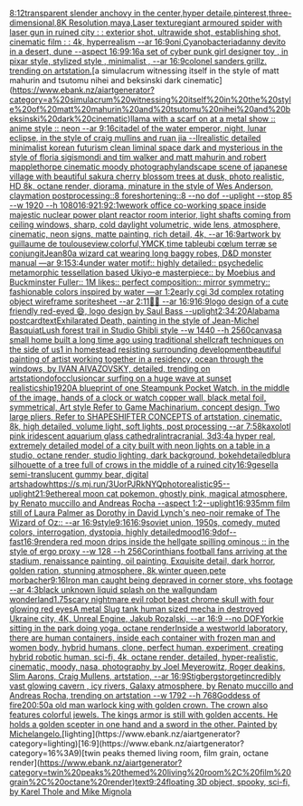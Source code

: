 [8:12](https://www.ebank.nz/aiartgenerator?category=8%3A12)[transparent slender anchovy in the center,hyper detaile,pinterest,three-dimensional,8K Resolution,maya,Laser texture](https://www.ebank.nz/aiartgenerator?category=transparent%20slender%20anchovy%20in%20the%20center%2Chyper%20detaile%2Cpinterest%2Cthree-dimensional%2C8K%20Resolution%2Cmaya%2CLaser%20texture)[giant armoured spider with laser gun in ruined city : : exterior shot, ultrawide shot, establishing shot, cinematic film : : 4k, hyperrealism --ar 16:9](https://www.ebank.nz/aiartgenerator?category=giant%20armoured%20spider%20with%20laser%20gun%20in%20ruined%20city%20%3A%20%3A%20exterior%20shot%2C%20ultrawide%20shot%2C%20establishing%20shot%2C%20cinematic%20film%20%3A%20%3A%204k%2C%20hyperrealism%20--ar%2016%3A9)[oni,Cyanobacteria](https://www.ebank.nz/aiartgenerator?category=oni%2CCyanobacteria)[danny devito in a desert, dune --aspect 16:9](https://www.ebank.nz/aiartgenerator?category=danny%20devito%20in%20a%20desert%2C%20dune%20--aspect%2016%3A9)[9:16](https://www.ebank.nz/aiartgenerator?category=9%3A16)[a set of cyber punk  girl designer toy , in pixar style, stylized style , minimalist , --ar 16:9](https://www.ebank.nz/aiartgenerator?category=a%20set%20of%20cyber%20punk%20%20girl%20designer%20toy%20%2C%20in%20pixar%20style%2C%20stylized%20style%20%2C%20minimalist%20%2C%20--ar%2016%3A9)[colonel sanders grillz. trending on artstation.](https://www.ebank.nz/aiartgenerator?category=colonel%20sanders%20grillz.%20trending%20on%20artstation.)[a simulacrum witnessing itself in the style of matt mahurin and tsutomu nihei and beksinski dark cinematic](https://www.ebank.nz/aiartgenerator?category=a%20simulacrum%20witnessing%20itself%20in%20the%20style%20of%20matt%20mahurin%20and%20tsutomu%20nihei%20and%20beksinski%20dark%20cinematic)[llama with a scarf on at a metal show :: anime style :: neon --ar 9:16](https://www.ebank.nz/aiartgenerator?category=llama%20with%20a%20scarf%20on%20at%20a%20metal%20show%20%3A%3A%20anime%20style%20%3A%3A%20neon%20--ar%209%3A16)[citadel of the water emperor, night, lunar eclipse, in the style of craig mullins and ruan jia --ll](https://www.ebank.nz/aiartgenerator?category=citadel%20of%20the%20water%20emperor%2C%20night%2C%20lunar%20eclipse%2C%20in%20the%20style%20of%20craig%20mullins%20and%20ruan%20jia%20--ll)[realistic detailed minimalist korean futurism clean liminal space dark and mysterious in the style of floria sigismondi and tim walker and matt mahurin and robert mapplethorpe cinematic moody photography](https://www.ebank.nz/aiartgenerator?category=realistic%20detailed%20minimalist%20korean%20futurism%20clean%20liminal%20space%20dark%20and%20mysterious%20in%20the%20style%20of%20floria%20sigismondi%20and%20tim%20walker%20and%20matt%20mahurin%20and%20robert%20mapplethorpe%20cinematic%20moody%20photography)[landscape scene of japanese village with beautiful sakura cherry blossom trees at dusk, photo realistic, HD 8k, octane render, diorama, minature in the style of Wes Anderson, claymation postprocessing::8 foreshortening::8 --no dof --uplight --stop 85 --w 1920 --h 1080](https://www.ebank.nz/aiartgenerator?category=landscape%20scene%20of%20japanese%20village%20with%20beautiful%20sakura%20cherry%20blossom%20trees%20at%20dusk%2C%20photo%20realistic%2C%20HD%208k%2C%20octane%20render%2C%20diorama%2C%20minature%20in%20the%20style%20of%20Wes%20Anderson%2C%20claymation%20postprocessing%3A%3A8%20foreshortening%3A%3A8%20--no%20dof%20--uplight%20--stop%2085%20--w%201920%20--h%201080)[16:9](https://www.ebank.nz/aiartgenerator?category=16%3A9)[21:9](https://www.ebank.nz/aiartgenerator?category=21%3A9)[2:1](https://www.ebank.nz/aiartgenerator?category=2%3A1)[wework office co-working space inside majestic nuclear power plant reactor room interior, light shafts coming from ceiling windows, sharp, cold daylight volumetric, wide lens, atmosphere, cinematic, neon signs, matte painting, rich detail, 4k, --ar 16:9](https://www.ebank.nz/aiartgenerator?category=wework%20office%20co-working%20space%20inside%20majestic%20nuclear%20power%20plant%20reactor%20room%20interior%2C%20light%20shafts%20coming%20from%20ceiling%20windows%2C%20sharp%2C%20cold%20daylight%20volumetric%2C%20wide%20lens%2C%20atmosphere%2C%20cinematic%2C%20neon%20signs%2C%20matte%20painting%2C%20rich%20detail%2C%204k%2C%20--ar%2016%3A9)[artwork by guillaume de toulouse](https://www.ebank.nz/aiartgenerator?category=artwork%20by%20guillaume%20de%20toulouse)[view,colorful,YMCK,](https://www.ebank.nz/aiartgenerator?category=view%2Ccolorful%2CYMCK%2C)[time table](https://www.ebank.nz/aiartgenerator?category=time%20table)[ubi cœlum terræ se conjungit](https://www.ebank.nz/aiartgenerator?category=ubi%20c%C5%93lum%20terr%C3%A6%20se%20conjungit)[Jean](https://www.ebank.nz/aiartgenerator?category=Jean)[80](https://www.ebank.nz/aiartgenerator?category=80)[a wizard cat wearing long baggy robes, D&D monster manual —ar 9:15](https://www.ebank.nz/aiartgenerator?category=a%20wizard%20cat%20wearing%20long%20baggy%20robes%2C%20D%26D%20monster%20manual%20%E2%80%94ar%209%3A15)[3:4](https://www.ebank.nz/aiartgenerator?category=3%3A4)[under water motif:: highly detailed:: psychedelic metamorphic tessellation based Ukiyo-e masterpiece:: by Moebius and Buckminster Fuller:: 1M likes:: perfect composition:: mirror symmetry:: fashionable colors inspired by water —ar 1:2](https://www.ebank.nz/aiartgenerator?category=under%20water%20motif%3A%3A%20highly%20detailed%3A%3A%20psychedelic%20metamorphic%20tessellation%20based%20Ukiyo-e%20masterpiece%3A%3A%20by%20Moebius%20and%20Buckminster%20Fuller%3A%3A%201M%20likes%3A%3A%20perfect%20composition%3A%3A%20mirror%20symmetry%3A%3A%20fashionable%20colors%20inspired%20by%20water%20%E2%80%94ar%201%3A2)[early cgi 3d complex rotating object wireframe spritesheet --ar 2:1](https://www.ebank.nz/aiartgenerator?category=early%20cgi%203d%20complex%20rotating%20object%20wireframe%20spritesheet%20--ar%202%3A1)[1](https://www.ebank.nz/aiartgenerator?category=1)[🏳️‍⚧️ --ar 16:9](https://www.ebank.nz/aiartgenerator?category=%F0%9F%8F%B3%EF%B8%8F%E2%80%8D%E2%9A%A7%EF%B8%8F%20--ar%2016%3A9)[16:9](https://www.ebank.nz/aiartgenerator?category=16%3A9)[logo design of a cute friendly red-eyed 😄, logo design by Saul Bass --uplight](https://www.ebank.nz/aiartgenerator?category=logo%20design%20of%20a%20cute%20friendly%20red-eyed%20%F0%9F%98%84%2C%20logo%20design%20by%20Saul%20Bass%20--uplight)[2:3](https://www.ebank.nz/aiartgenerator?category=2%3A3)[4:20](https://www.ebank.nz/aiartgenerator?category=4%3A20)[Alabama postcard](https://www.ebank.nz/aiartgenerator?category=Alabama%20postcard)[text](https://www.ebank.nz/aiartgenerator?category=text)[Exhilarated Death, painting in the style of Jean-Michel Basquiat](https://www.ebank.nz/aiartgenerator?category=Exhilarated%20Death%2C%20painting%20in%20the%20style%20of%20Jean-Michel%20Basquiat)[Lush forest trail in Studio Ghibli style  --w 1440 --h 2560](https://www.ebank.nz/aiartgenerator?category=Lush%20forest%20trail%20in%20Studio%20Ghibli%20style%20%20--w%201440%20--h%202560)[canvas](https://www.ebank.nz/aiartgenerator?category=canvas)[a small home built a long time ago using traditional shellcraft techniques on the side of us1 in homestead resisting surrounding development](https://www.ebank.nz/aiartgenerator?category=a%20small%20home%20built%20a%20long%20time%20ago%20using%20traditional%20shellcraft%20techniques%20on%20the%20side%20of%20us1%20in%20homestead%20resisting%20surrounding%20development)[beautiful painting of artist working together in a residency, ocean through the windows, by  IVAN AIVAZOVSKY, detailed, trending on artstation](https://www.ebank.nz/aiartgenerator?category=beautiful%20painting%20of%20artist%20working%20together%20in%20a%20residency%2C%20ocean%20through%20the%20windows%2C%20by%20%20IVAN%20AIVAZOVSKY%2C%20detailed%2C%20trending%20on%20artstation)[dof](https://www.ebank.nz/aiartgenerator?category=dof)[occlusion](https://www.ebank.nz/aiartgenerator?category=occlusion)[car surfing on a huge wave at sunset realistic](https://www.ebank.nz/aiartgenerator?category=car%20surfing%20on%20a%20huge%20wave%20at%20sunset%20realistic)[ship](https://www.ebank.nz/aiartgenerator?category=ship)[1920](https://www.ebank.nz/aiartgenerator?category=1920)[A blueprint of one Steampunk Pocket Watch,   in the middle of the image, hands of a clock or watch copper wall, black metal foil, symmetrical,  Art style Refer to Game Machinarium.  concept design, Two large pliers, Refer to SHAPESHIFTER CONCEPTS  of artstation, cinematic,  8k, high detailed,  volume light,  soft lights,  post processing    --ar 7:5](https://www.ebank.nz/aiartgenerator?category=A%20blueprint%20of%20one%20Steampunk%20Pocket%20Watch%2C%20%20%20in%20the%20middle%20of%20the%20image%2C%20hands%20of%20a%20clock%20or%20watch%20copper%20wall%2C%20black%20metal%20foil%2C%20symmetrical%2C%20%20Art%20style%20Refer%20to%20Game%20Machinarium.%20%20concept%20design%2C%20Two%20large%20pliers%2C%20Refer%20to%20SHAPESHIFTER%20CONCEPTS%20%20of%20artstation%2C%20cinematic%2C%20%208k%2C%20high%20detailed%2C%20%20volume%20light%2C%20%20soft%20lights%2C%20%20post%20processing%20%20%20%20--ar%207%3A5)[8k](https://www.ebank.nz/aiartgenerator?category=8k)[axolotl pink iridescent aquarium glass cathedral](https://www.ebank.nz/aiartgenerator?category=axolotl%20pink%20iridescent%20aquarium%20glass%20cathedral)[intracranial, 3d](https://www.ebank.nz/aiartgenerator?category=intracranial%2C%203d)[3:4](https://www.ebank.nz/aiartgenerator?category=3%3A4)[a hyper real, extremely detailed model of a city built with neon lights on a table in a studio, octane render, studio lighting, dark background, bokeh](https://www.ebank.nz/aiartgenerator?category=a%20hyper%20real%2C%20extremely%20detailed%20model%20of%20a%20city%20built%20with%20neon%20lights%20on%20a%20table%20in%20a%20studio%2C%20octane%20render%2C%20studio%20lighting%2C%20dark%20background%2C%20bokeh)[detailed](https://www.ebank.nz/aiartgenerator?category=detailed)[blur](https://www.ebank.nz/aiartgenerator?category=blur)[a silhouette of a tree full of crows in the middle of a ruined city](https://www.ebank.nz/aiartgenerator?category=a%20silhouette%20of%20a%20tree%20full%20of%20crows%20in%20the%20middle%20of%20a%20ruined%20city)[16:9](https://www.ebank.nz/aiartgenerator?category=16%3A9)[gesell](https://www.ebank.nz/aiartgenerator?category=gesell)[a semi-translucent gummy bear, digital art](https://www.ebank.nz/aiartgenerator?category=a%20semi-translucent%20gummy%20bear%2C%20digital%20art)[shadow](https://www.ebank.nz/aiartgenerator?category=shadow)[<https://s.mj.run/3UorPJRkNYQ>](https://www.ebank.nz/aiartgenerator?category=%3Chttps%3A//s.mj.run/3UorPJRkNYQ%3E)[photorealistic](https://www.ebank.nz/aiartgenerator?category=photorealistic)[95](https://www.ebank.nz/aiartgenerator?category=95)[--uplight](https://www.ebank.nz/aiartgenerator?category=--uplight)[21:9](https://www.ebank.nz/aiartgenerator?category=21%3A9)[ethereal moon cat pokemon, ghostly pink, magical atmosphere, by Renato muccillo and Andreas Rocha --aspect 1:2](https://www.ebank.nz/aiartgenerator?category=ethereal%20moon%20cat%20pokemon%2C%20ghostly%20pink%2C%20magical%20atmosphere%2C%20by%20Renato%20muccillo%20and%20Andreas%20Rocha%20--aspect%201%3A2)[--uplight](https://www.ebank.nz/aiartgenerator?category=--uplight)[16:9](https://www.ebank.nz/aiartgenerator?category=16%3A9)[35mm film still of Laura Palmer as Dorothy in David Lynch's neo-noir remake of The Wizard of Oz:: --ar 16:9](https://www.ebank.nz/aiartgenerator?category=35mm%20film%20still%20of%20Laura%20Palmer%20as%20Dorothy%20in%20David%20Lynch%27s%20neo-noir%20remake%20of%20The%20Wizard%20of%20Oz%3A%3A%20--ar%2016%3A9)[style](https://www.ebank.nz/aiartgenerator?category=style)[9:16](https://www.ebank.nz/aiartgenerator?category=9%3A16)[16:9](https://www.ebank.nz/aiartgenerator?category=16%3A9)[soviet union, 1950s, comedy, muted colors, interrogation, dystopia, highly detailed](https://www.ebank.nz/aiartgenerator?category=soviet%20union%2C%201950s%2C%20comedy%2C%20muted%20colors%2C%20interrogation%2C%20dystopia%2C%20highly%20detailed)[mood](https://www.ebank.nz/aiartgenerator?category=mood)[16:9](https://www.ebank.nz/aiartgenerator?category=16%3A9)[dof](https://www.ebank.nz/aiartgenerator?category=dof)[--fast](https://www.ebank.nz/aiartgenerator?category=--fast)[16:9](https://www.ebank.nz/aiartgenerator?category=16%3A9)[render](https://www.ebank.nz/aiartgenerator?category=render)[a red moon drips inside the hellgate spilling ominous :: in the style of ergo proxy --w 128 --h 256](https://www.ebank.nz/aiartgenerator?category=a%20red%20moon%20drips%20inside%20the%20hellgate%20spilling%20ominous%20%3A%3A%20in%20the%20style%20of%20ergo%20proxy%20--w%20128%20--h%20256)[Corinthians football fans arriving at the stadium, renaissance painting, oil painting, Exquisite detail, dark horror, golden ration, stunning atmosphere, 8k,](https://www.ebank.nz/aiartgenerator?category=Corinthians%20football%20fans%20arriving%20at%20the%20stadium%2C%20renaissance%20painting%2C%20oil%20painting%2C%20Exquisite%20detail%2C%20dark%20horror%2C%20golden%20ration%2C%20stunning%20atmosphere%2C%208k%2C)[winter queen,pete morbacher](https://www.ebank.nz/aiartgenerator?category=winter%20queen%2Cpete%20morbacher)[9:16](https://www.ebank.nz/aiartgenerator?category=9%3A16)[Iron man caught being depraved in corner store, vhs footage --ar 4:3](https://www.ebank.nz/aiartgenerator?category=Iron%20man%20caught%20being%20depraved%20in%20corner%20store%2C%20vhs%20footage%20--ar%204%3A3)[black unknown liquid splash on the wall](https://www.ebank.nz/aiartgenerator?category=black%20unknown%20liquid%20splash%20on%20the%20wall)[gundam wonderland](https://www.ebank.nz/aiartgenerator?category=gundam%20wonderland)[1.75](https://www.ebank.nz/aiartgenerator?category=1.75)[scary nightmare evil robot beast chrome skull with four glowing red eyes](https://www.ebank.nz/aiartgenerator?category=scary%20nightmare%20evil%20robot%20beast%20chrome%20skull%20with%20four%20glowing%20red%20eyes)[A metal Slug tank human sized mecha in destroyed Ukraine city, 4K, Unreal Engine, Jakub Rozalski, --ar 16:9 --no DOF](https://www.ebank.nz/aiartgenerator?category=A%20metal%20Slug%20tank%20human%20sized%20mecha%20in%20destroyed%20Ukraine%20city%2C%204K%2C%20Unreal%20Engine%2C%20Jakub%20Rozalski%2C%20--ar%2016%3A9%20--no%20DOF)[Yorkie sitting in the park doing yoga, octane render](https://www.ebank.nz/aiartgenerator?category=Yorkie%20sitting%20in%20the%20park%20doing%20yoga%2C%20octane%20render)[Inside a westworld laboratory, there are human containers, inside each container with frozen man and women body, hybrid humans, clone, perfect human, experiment, creating hybrid robotic human, sci-fi, 4k, octane render, detailed, hyper-realistic, cinematic, moody, nasa, photography by Joel Meyerowitz, Roger deakins, Slim Aarons, Craig Mullens, artstation, --ar 16:9](https://www.ebank.nz/aiartgenerator?category=Inside%20a%20westworld%20laboratory%2C%20there%20are%20human%20containers%2C%20inside%20each%20container%20with%20frozen%20man%20and%20women%20body%2C%20hybrid%20humans%2C%20clone%2C%20perfect%20human%2C%20experiment%2C%20creating%20hybrid%20robotic%20human%2C%20sci-fi%2C%204k%2C%20octane%20render%2C%20detailed%2C%20hyper-realistic%2C%20cinematic%2C%20moody%2C%20nasa%2C%20photography%20by%20Joel%20Meyerowitz%2C%20Roger%20deakins%2C%20Slim%20Aarons%2C%20Craig%20Mullens%2C%20artstation%2C%20--ar%2016%3A9)[Stigbergstorget](https://www.ebank.nz/aiartgenerator?category=Stigbergstorget)[incredibly vast glowing cavern , icy rivers, Galaxy atmosphere, by Renato muccillo and Andreas Rocha, trending on artstation  --w 1792 --h 768](https://www.ebank.nz/aiartgenerator?category=incredibly%20vast%20glowing%20cavern%20%2C%20icy%20rivers%2C%20Galaxy%20atmosphere%2C%20by%20Renato%20muccillo%20and%20Andreas%20Rocha%2C%20trending%20on%20artstation%20%20--w%201792%20--h%20768)[Goddess of fire](https://www.ebank.nz/aiartgenerator?category=Goddess%20of%20fire)[200:50](https://www.ebank.nz/aiartgenerator?category=200%3A50)[a old man warlock king with golden crown. The crown also features colorful jewels. The kings armor is still with golden accents. He holds a golden scepter in one hand and a sword in the other. Painted by Michelangelo.](https://www.ebank.nz/aiartgenerator?category=a%20old%20man%20warlock%20king%20with%20golden%20crown.%20The%20crown%20also%20features%20colorful%20jewels.%20The%20kings%20armor%20is%20still%20with%20golden%20accents.%20He%20holds%20a%20golden%20scepter%20in%20one%20hand%20and%20a%20sword%20in%20the%20other.%20Painted%20by%20Michelangelo.)[lighting](https://www.ebank.nz/aiartgenerator?category=lighting)[16:9](https://www.ebank.nz/aiartgenerator?category=16%3A9)[twin peaks themed living room, film grain, octane render](https://www.ebank.nz/aiartgenerator?category=twin%20peaks%20themed%20living%20room%2C%20film%20grain%2C%20octane%20render)[text](https://www.ebank.nz/aiartgenerator?category=text)[9:24](https://www.ebank.nz/aiartgenerator?category=9%3A24)[floating 3D object, spooky, sci-fi, by Karel Thole and Mike Mignola](https://www.ebank.nz/aiartgenerator?category=floating%203D%20object%2C%20spooky%2C%20sci-fi%2C%20by%20Karel%20Thole%20and%20Mike%20Mignola)